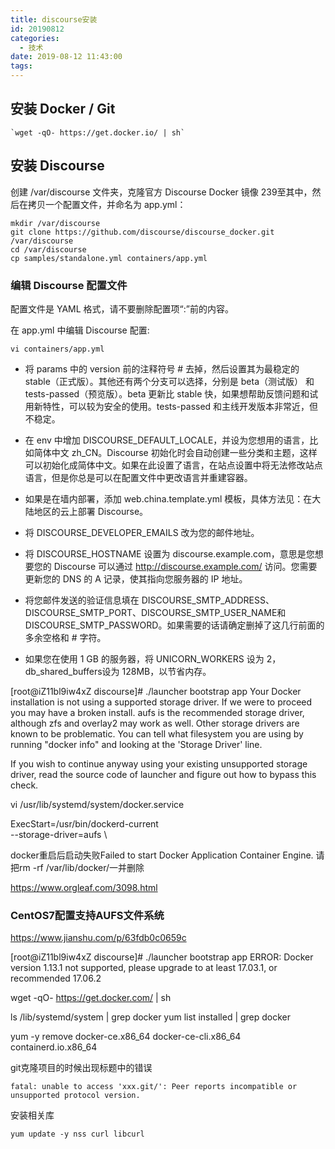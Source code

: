 ```yaml
---
title: discourse安装
id: 20190812
categories:
  - 技术
date: 2019-08-12 11:43:00
tags:
---
```



## 安装 Docker / Git

    `wget -qO- https://get.docker.io/ | sh`

## 安装 Discourse

创建 /var/discourse 文件夹，克隆官方 Discourse Docker 镜像 239至其中，然后在拷贝一个配置文件，并命名为 app.yml：

```
mkdir /var/discourse
git clone https://github.com/discourse/discourse_docker.git /var/discourse
cd /var/discourse
cp samples/standalone.yml containers/app.yml
```

### 编辑 Discourse 配置文件

配置文件是 YAML 格式，请不要删除配置项“:”前的内容。

在 app.yml 中编辑 Discourse 配置:

```
vi containers/app.yml
```

* 将 params 中的 version 前的注释符号 # 去掉，然后设置其为最稳定的 stable（正式版）。其他还有两个分支可以选择，分别是 beta（测试版） 和 tests-passed（预览版）。beta 更新比 stable 快，如果想帮助反馈问题和试用新特性，可以较为安全的使用。tests-passed 和主线开发版本非常近，但不稳定。

* 在 env 中增加 DISCOURSE_DEFAULT_LOCALE，并设为您想用的语言，比如简体中文 zh_CN。Discourse 初始化时会自动创建一些分类和主题，这样可以初始化成简体中文。如果在此设置了语言，在站点设置中将无法修改站点语言，但是你总是可以在配置文件中更改语言并重建容器。

* 如果是在墙内部署，添加 web.china.template.yml 模板，具体方法见：在大陆地区的云上部署 Discourse。

* 将 DISCOURSE_DEVELOPER_EMAILS 改为您的邮件地址。

* 将 DISCOURSE_HOSTNAME 设置为 discourse.example.com，意思是您想要您的 Discourse 可以通过 http://discourse.example.com/ 访问。您需要更新您的 DNS 的 A 记录，使其指向您服务器的 IP 地址。

* 将您邮件发送的验证信息填在 DISCOURSE_SMTP_ADDRESS、DISCOURSE_SMTP_PORT、DISCOURSE_SMTP_USER_NAME和DISCOURSE_SMTP_PASSWORD。如果需要的话请确定删掉了这几行前面的多余空格和 # 字符。

* 如果您在使用 1 GB 的服务器，将 UNICORN_WORKERS 设为 2，db_shared_buffers设为 128MB，以节省内存。




[root@iZ11bl9iw4xZ discourse]# ./launcher bootstrap app
Your Docker installation is not using a supported storage driver.  If we were to proceed you may have a broken install.
aufs is the recommended storage driver, although zfs and overlay2 may work as well.
Other storage drivers are known to be problematic.
You can tell what filesystem you are using by running "docker info" and looking at the 'Storage Driver' line.

If you wish to continue anyway using your existing unsupported storage driver,
read the source code of launcher and figure out how to bypass this check.


vi /usr/lib/systemd/system/docker.service

ExecStart=/usr/bin/dockerd-current \
	  --storage-driver=aufs \

docker重启后启动失败Failed to start Docker Application Container Engine.
请把rm -rf /var/lib/docker/一并删除


https://www.orgleaf.com/3098.html


### CentOS7配置支持AUFS文件系统

https://www.jianshu.com/p/63fdb0c0659c


[root@iZ11bl9iw4xZ discourse]# ./launcher bootstrap app
ERROR: Docker version 1.13.1 not supported, please upgrade to at least 17.03.1, or recommended 17.06.2

wget -qO- https://get.docker.com/ | sh

ls /lib/systemd/system | grep docker
yum list installed | grep docker

yum -y remove docker-ce.x86_64 docker-ce-cli.x86_64 containerd.io.x86_64

git克隆项目的时候出现标题中的错误

```
fatal: unable to access 'xxx.git/': Peer reports incompatible or unsupported protocol version.
```

安装相关库

```
yum update -y nss curl libcurl
```